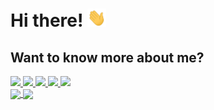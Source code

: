 # Hi there! <img src="https://github.com/nicoproto/nicoproto/blob/main/wave.gif" width="30px">

## Want to know more about me? 
<div>
 <a href="https://dev.to/nicoproto/">
  <img src="https://img.shields.io/badge/Dev.to-red?logo=dev.to&style=for-the-badge" />
 </a>
 <a href="https://nicoproto.medium.com/">
  <img src="https://img.shields.io/badge/Medium-black?logo=medium&style=for-the-badge" />
 </a>
 <a href="https://codepen.io/nicoproto">
  <img src="https://img.shields.io/badge/Codepen-red?logo=codepen&style=for-the-badge" />
 </a>
 <a href="https://www.linkedin.com/in/nicolas-proto/">
  <img src="https://img.shields.io/badge/LinkedIn-black?logo=linkedin&style=for-the-badge" />
 </a>
 <a href="https://www.mangotree.dev">
  <img src="https://img.shields.io/badge/MangoTree-red?logo=mango&style=for-the-badge" />
 </a>
</div> 

<a href="https://github.com/nicoproto">
  <img align="center" src="https://github-readme-stats.vercel.app/api?username=nicoproto&show_icons=true&count_private=true&theme=merko" />
</a>
<a href="https://github.com/nicoproto">
  <img align="center" src="https://github-readme-stats.vercel.app/api/top-langs/?username=nicoproto&layout=compact&theme=merko" />
</a>
